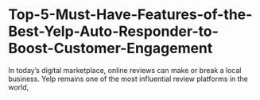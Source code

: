 # Top-5-Must-Have-Features-of-the-Best-Yelp-Auto-Responder-to-Boost-Customer-Engagement
In today’s digital marketplace, online reviews can make or break a local business. Yelp remains one of the most influential review platforms in the world,
